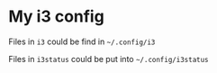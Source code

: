 # My i3 config

Files in `i3` could be find in `~/.config/i3`

Files in `i3status` could be put into `~/.config/i3status`
